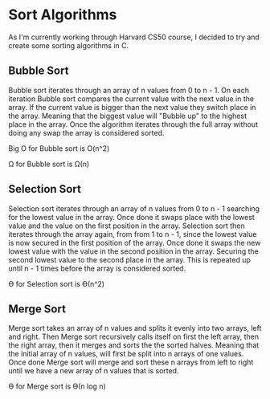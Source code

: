 # Sort Algorithms
As I'm currently working through Harvard CS50 course, I decided to try and create some sorting algorithms in C.

## Bubble Sort
Bubble sort iterates through an array of n values from 0 to n - 1. On each iteration Bubble sort compares the current value with the next value in the array.
If the current value is bigger than the next value they switch place in the array. Meaning that the biggest value will "Bubble up" to the highest place in the array.
Once the algorithm iterates through the full array without doing any swap the array is considered sorted.

Big O for Bubble sort is O(n^2)

Ω for Bubble sort is Ω(n)

## Selection Sort
Selection sort iterates through an array of n values from 0 to n - 1 searching for the lowest value in the array.  Once done it swaps place with the lowest value and the value on the first position in the array. 
Selection sort then iterates through the array again, from from 1 to n - 1, since the lowest value is now secured in the first position of the array. Once done it swaps the new lowest value with the value in the second position in the array. Securing the second lowest value to the second place in the array.
This is repeated up until n - 1 times before the array is considered sorted.

ϴ for Selection sort is ϴ(n^2)

## Merge Sort
Merge sort takes an array of n values and splits it evenly into two arrays, left and right. Then Merge sort recursively calls itself on first the left array, then the right array, then it merges and sorts the the sorted halves.
Meaning that the initial array of n values, will first be split into n arrays of one values. Once done Merge sort will merge and sort these n arrays from left to right until we have a new array of n values that is sorted.

ϴ for Merge sort is ϴ(n log n)
